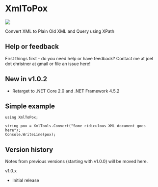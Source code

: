 ﻿# XmlToPox

[![][nuget-img]][nuget]

[nuget]:     https://www.nuget.org/packages/XmlToPox/1.0.0
[nuget-img]: https://badge.fury.io/nu/Object.svg

Convert XML to Plain Old XML and Query using XPath

## Help or feedback

First things first - do you need help or have feedback?  Contact me at joel dot christner at gmail or file an issue here!

## New in v1.0.2

- Retarget to .NET Core 2.0 and .NET Framework 4.5.2

## Simple example
```
using XmlToPox;

string pox = XmlTools.Convert("Some ridiculous XML document goes here");
Console.WriteLine(pox);
```

## Version history

Notes from previous versions (starting with v1.0.0) will be moved here.

v1.0.x
- Initial release
